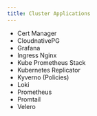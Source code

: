 ```yaml
---
title: Cluster Applications
---
```


- Cert Manager
- CloudnativePG
- Grafana
- Ingress Nginx
- Kube Prometheus Stack
- Kubernetes Replicator
- Kyverno (Policies)
- Loki
- Prometheus
- Promtail
- Velero
